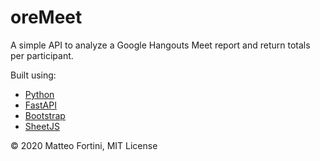 # oreMeet

A simple API to analyze a Google Hangouts Meet report and return totals per participant.

Built using:
* [Python](https://www.python.org/)
* [FastAPI](https://fastapi.tiangolo.com/)
* [Bootstrap](https://getbootstrap.com/)
* [SheetJS](https://github.com/SheetJS/sheetjs)

© 2020 Matteo Fortini, MIT License
